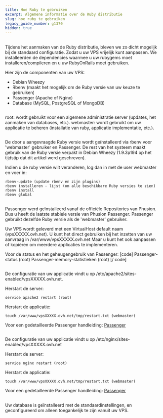 ```yaml
---
title: Hoe Ruby te gebruiken
excerpt: Algemene informatie over de Ruby distributie
slug: hoe_ruby_te_gebruiken
legacy_guide_number: g1370
hidden: true
---
```



## 
Tijdens het aanmaken van de Ruby distributie, bleven we zo dicht mogelijk bij de standaard configuratie. Zodat u uw VPS vrijelijk kunt aanpassen.
We installeerden de dependencies waarmee u uw rubygems moet installeren/compileren en u uw RubyOnRails moet gebruiken.

Hier zijn de componenten van uw VPS:

- Debian Wheezy
- Rbenv (maakt het mogelijk om de Ruby versie van uw keuze te gebruiken)
- Passenger (Apache of Nginx)
- Database (MySQL, PostgreSQL of MongoDB)




## 
root: wordt gebruikt voor een algemene administratie server (updates, het aanmaken van databases, etc.).
webmaster: wordt gebruikt om uw applicatie te beheren (installatie van ruby, applicatie implementatie, etc.).


## 
De door u aangevraagde Ruby versie wordt geïnstalleerd via rbenv voor 'webmaster' gebruiker en Passenger. De rest van het systeem maakt gebruik van de Ruby versie verpakt in Debian Wheezy (1.9.3p194 op het tijdstip dat dit artikel werd geschreven).

Indien u de ruby versie wilt veranderen, log dan in met de user webmaster en voer in:

```
rbenv-update (update rbenv en zijn plugins)
rbenv installeren - lijst (om alle beschikbare Ruby versies te zien)
rbenv install
rbenv global
```




## 
Passenger werd geïnstalleerd vanaf de officiële Repositories van Phusion. Dus u heeft de laatste stabiele versie van Phusion Passenger. Passenger gebruikt dezelfde Ruby versie als de 'webmaster' gebruiker.

Uw VPS wordt geleverd met een VirtualHost default naam (vpsXXXXX.ovh.net).
U kunt het direct gebruiken bij het inzetten van uw aanvraag in /var/www/vpsXXXXX.ovh.net
Maar u kunt het ook aanpassen of kopiëren om meerdere applicaties te implementeren.


Voor de status en het geheugengebruik van Passenger:
[code]
Passenger-status (root)
Passenger-memory-statistieken (root)
[/ code]


## 
De configuratie van uw applicatie vindt u op /etc/apache2/sites-enabled/vpsXXXXX.ovh.net.

Herstart de server: 
```
service apache2 restart (root)
```

Herstart de applicatie: 
```
touch /var/www/vpsXXXXX.ovh.net/tmp/restart.txt (webmaster)
```


Voor een gedetailleerde Passenger handleiding: [Passenger](http://www.modrails.com/documentation/Users%20guide%20Apache.html)


## 
De configuratie van uw applicatie vindt u op /etc/nginx/sites-enabled/vpsXXXXX.ovh.net

Herstart de server: 
```
service nginx restart (root)
```

Herstart de applicatie: 
```
touch /var/www/vpsXXXXX.ovh.net/tmp/restart.txt (webmaster)
```


Voor een gedetailleerde Passenger handleiding: [Passenger](http://www.modrails.com/documentation/Users%20guide%20Nginx.html)


## 
Uw database is geïnstalleerd met de standaardinstellingen, en geconfigureerd om alleen toegankelijk te zijn vanuit uw VPS.

